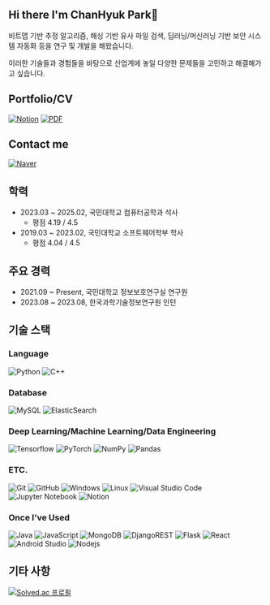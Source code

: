 ## Hi there I'm ChanHyuk Park👋

비트맵 기반 추정 알고리즘, 해싱 기반 유사 파일 검색, 딥러닝/머신러닝 기반 보안 시스템 자동화 등을 연구 및 개발을 해왔습니다.

이러한 기술들과 경험들을 바탕으로 산업계에 놓일 다양한 문제들을 고민하고 해결해가고 싶습니다.

## Portfolio/CV
[![Notion](https://img.shields.io/badge/Portfolio-F3F3F3.svg?style=for-the-badge&logo=notion&logoColor=black)](https://loving-ninja-d09.notion.site/2bdbcb4d269f4af98183d3885f2d08da)
[![PDF](https://img.shields.io/badge/CV-red?style=for-the-badge&logo=adobeacrobatreader&logoColor=white)]([https://example.com/your-pdf-link](https://file.notion.so/f/f/89b5d547-cb19-4cfe-9908-58c07ed0b69f/350a4ade-7add-4674-8021-8c31e829a6e7/%EB%B0%95%EC%B0%AC%ED%98%81_CV.pdf?table=block&id=15aecd02-1344-806c-bf15-fb2d97dd4b15&spaceId=89b5d547-cb19-4cfe-9908-58c07ed0b69f&expirationTimestamp=1734091200000&signature=D8e3mtqLOfJQX6MWUpEDOpT76EspfkEfL5KZciNrhN0&downloadName=%EB%B0%95%EC%B0%AC%ED%98%81_CV.pdf))


## Contact me
[![Naver](https://img.shields.io/badge/pbkpch@naver.com-03C75A?style=for-the-badge&logo=gmail&logoColor=white)](mailto:pbkpch@naver.com)

## 학력
- 2023.03 ~ 2025.02, 국민대학교 컴퓨터공학과 석사
    - 평점 4.19 / 4.5
- 2019.03 ~ 2023.02, 국민대학교 소프트웨어학부 학사
    - 평점 4.04 / 4.5

## 주요 경력
- 2021.09 ~ Present, 국민대학교 정보보호연구실 연구원
- 2023.08 ~ 2023.08, 한국과학기술정보연구원 인턴


## 기술 스택

### Language
![Python](https://img.shields.io/badge/python-3670A0?style=for-the-badge&logo=python&logoColor=ffdd54)
![C++](https://img.shields.io/badge/c++-%2300599C.svg?style=for-the-badge&logo=c%2B%2B&logoColor=white)

### Database
![MySQL](https://img.shields.io/badge/mysql-%2300f.svg?style=for-the-badge&logo=mysql&logoColor=white)
![ElasticSearch](https://img.shields.io/badge/-ElasticSearch-005571?style=for-the-badge&logo=elasticsearch)

### Deep Learning/Machine Learning/Data Engineering
![Tensorflow](https://img.shields.io/badge/TensorFlow-FF3F06?style=for-the-badge&logo=tensorflow&logoColor=white)
![PyTorch](https://img.shields.io/badge/PyTorch-EE4C2C?style=for-the-badge&logo=pytorch&logoColor=white)
![NumPy](https://img.shields.io/badge/NumPy-Scientific%20Computing-%23013243?logo=numpy&logoColor=white)
![Pandas](https://img.shields.io/badge/Pandas-Data%20Analysis-%23150458?logo=pandas&logoColor=white)

### ETC.
![Git](https://img.shields.io/badge/git-%23F05033.svg?style=for-the-badge&logo=git&logoColor=white)
![GitHub](https://img.shields.io/badge/github-%23121011.svg?style=for-the-badge&logo=github&logoColor=white)
![Windows](https://img.shields.io/badge/Windows-0078D6?style=for-the-badge&logo=windows&logoColor=white)
![Linux](https://img.shields.io/badge/Linux-FCC624?style=for-the-badge&logo=linux&logoColor=black)
![Visual Studio Code](https://img.shields.io/badge/Visual%20Studio%20Code-0078d7.svg?style=for-the-badge&logo=visual-studio-code&logoColor=white)
![Jupyter Notebook](https://img.shields.io/badge/jupyter-%23FA0F00.svg?style=for-the-badge&logo=jupyter&logoColor=white)
![Notion](https://img.shields.io/badge/Notion-F3F3F3.svg?style=for-the-badge&logo=notion&logoColor=black)

### Once I've Used
![Java](https://img.shields.io/badge/java-%23ED8B00.svg?style=for-the-badge&logo=openjdk&logoColor=white)
![JavaScript](https://img.shields.io/badge/javascript-%23323330.svg?style=for-the-badge&logo=javascript&logoColor=%23F7DF1E)
![MongoDB](https://img.shields.io/badge/MongoDB-%234ea94b.svg?style=for-the-badge&logo=mongodb&logoColor=white)
![DjangoREST](https://img.shields.io/badge/DJANGO-REST-ff1709?style=for-the-badge&logo=django&logoColor=white&color=ff1709&labelColor=gray)
![Flask](https://img.shields.io/badge/flask-%23000.svg?style=for-the-badge&logo=flask&logoColor=white)
![React](https://img.shields.io/badge/react-%2320232a.svg?style=for-the-badge&logo=react&logoColor=%2361DAFB)
![Android Studio](https://img.shields.io/badge/Android%20Studio-3DDC84.svg?style=for-the-badge&logo=android-studio&logoColor=white)
![Nodejs](https://img.shields.io/badge/node.js-339933?style=for-the-badge&logo=Node.js&logoColor=white)


 
## 기타 사항
[![Solved.ac 프로필](http://mazassumnida.wtf/api/v2/generate_badge?boj=pbkpch)](https://solved.ac/pbkpch)



